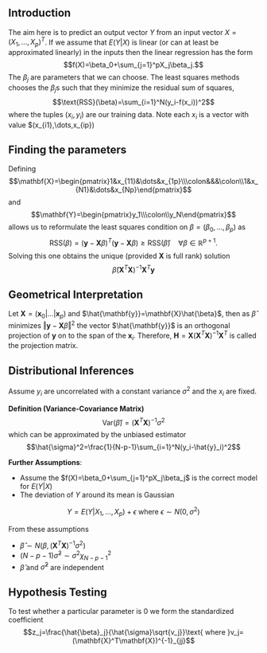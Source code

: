 ## Introduction

The aim here is to predict an output vector $Y$ from an input vector $X=(X_1,\dots,X_p)^T$. If we assume that $E(Y\vert X)$ is linear (or can at least be approximated linearly) in the inputs then the linear regression has the form
$$f(X)=\beta_0+\sum_{j=1}^pX_j\beta_j.$$
The $\beta_j$ are parameters that we can choose. The least squares methods chooses the $\beta_j$s such that they minimize the residual sum of squares,
$$\text{RSS}(\beta)=\sum_{i=1}^N(y_i-f(x_i))^2$$
where the tuples $(x_i,y_i)$ are our training data. Note each $x_i$ is a vector with value $(x_{i1},\dots,x_{ip})

## Finding the parameters
Defining
$$\mathbf{X}=\begin{pmatrix}1&x_{11}&\dots&x_{1p}\\\colon&&&\colon\\1&x_{N1}&\dots&x_{Np}\end{pmatrix}$$
and 
$$\mathbf{Y}=\begin{pmatrix}y_1\\\colon\\y_N\end{pmatrix}$$
allows us to reformulate the least squares condition on $\beta=(\beta_0,\dots,\beta_{p})$ as
$$\text{RSS}(\beta)=(\mathbf{y}-\mathbf{X}\beta)^T(\mathbf{y}-\mathbf{X}\beta)\geq\text{RSS}(\hat{\beta})\quad\forall\beta\in\mathbb{R}^{p+1}.$$
Solving this one obtains the unique (provided $\mathbf{X}$ is full rank) solution
$$\hat{\beta}(\mathbf{X}^T\mathbf{X})^{-1}\mathbf{X}^T\mathbf{y}$$

## Geometrical Interpretation

Let $\mathbf{X}=(\mathbf{x}_0\vert\dots\vert\mathbf{x}_p)$ and $\hat{\mathbf{y}}=\mathbf{X}\hat{\beta}$, then as $\hat{\beta}$ minimizes $\Vert\mathbf{y}-\mathbf{X}\beta\Vert^2$ the vector $\hat{\mathbf{y}}$ is an orthogonal projection of $\mathbf{y}$ on to the span of the $\mathbf{x}_i$. Therefore, $\mathbf{H}=\mathbf{X}(\mathbf{X}^T\mathbf{X})^{-1}\mathbf{X}^T$ is called the projection matrix.

## Distributional Inferences

Assume $y_i$ are uncorrelated with a constant variance $\sigma^2$ and the $x_i$ are fixed. 

**Definition (Variance-Covariance Matrix)**
$$\text{Var}(\hat{\beta})=(\mathbf{X}^T\mathbf{X})^{-1}\sigma^2$$
which can be approximated by the unbiased estimator
$$\hat{\sigma}^2=\frac{1}{N-p-1}\sum_{i=1}^N(y_i-\hat{y}_i)^2$$

**Further Assumptions**:
- Assume the $f(X)=\beta_0+\sum_{j=1}^pX_j\beta_j$ is the correct model for $E(Y\vert X)$
- The deviation of $Y$ around its mean is Gaussian

$$Y=E(Y\vert X_1,\dots,X_p)+\epsilon\text{ where }\epsilon\sim N(0,\sigma^2)$$

From these assumptions
- $\hat{\beta}\sim N(\beta,(\mathbf{X}^T\mathbf{X})^{-1}\sigma^2)$
- $(N-p-1)\hat{\sigma}^2\sim\sigma^2\chi^2_{N-p-1}$
- $\hat{\beta}$ and $\hat{\sigma}^2$ are independent

## Hypothesis Testing

To test whether a particular parameter is $0$ we form the standardized coefficient
$$z_j=\frac{\hat{\beta}_j}{\hat{\sigma}\sqrt{v_j}}\text{ where }v_j=(\mathbf{X}^T\mathbf{X})^{-1}_{jj}$$